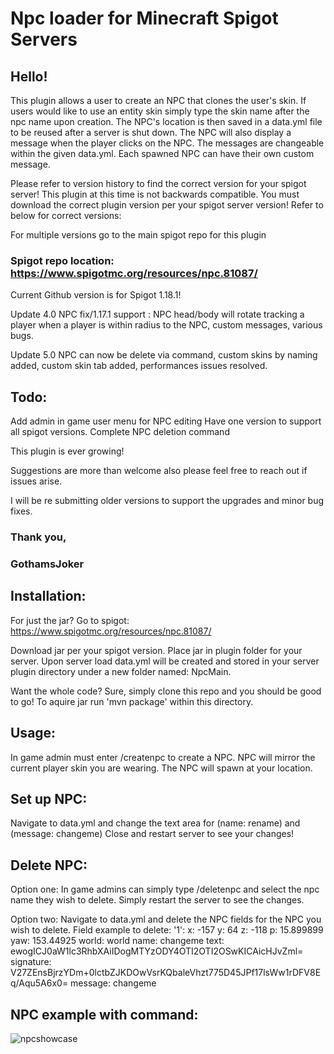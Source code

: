 # Npc loader for Minecraft Spigot Servers

## Hello!

This plugin allows a user to create an NPC that clones the user's skin. If users would like to use an entity skin simply type the skin name after the npc name upon creation. The NPC's location is then saved in a data.yml file to be reused after a server is shut down. The NPC will also display a message when the player clicks on the NPC. The messages are changeable within the given data.yml. Each spawned NPC can have their own custom message.

Please refer to version history to find the correct version for your spigot server! This plugin at this time is not backwards compatible. You must download the correct plugin version per your spigot server version! Refer to below for correct versions:

For multiple versions go to the main spigot repo for this plugin

### Spigot repo location: https://www.spigotmc.org/resources/npc.81087/

Current Github version is for Spigot 1.18.1!

Update 4.0 NPC fix/1.17.1 support : NPC head/body will rotate tracking a player when a player is within radius to the NPC, custom messages, various bugs.

Update 5.0 NPC can now be delete via command, custom skins by naming added, custom skin tab added, performances issues resolved.


## Todo:
Add admin in game user menu for NPC editing
Have one version to support all spigot versions.
Complete NPC deletion command

This plugin is ever growing!

Suggestions are more than welcome also please feel free to reach out if issues arise.

I will be re submitting older versions to support the upgrades and minor bug fixes.

### Thank you,

### GothamsJoker

## Installation:

For just the jar? Go to spigot: https://www.spigotmc.org/resources/npc.81087/

Download jar per your spigot version.
Place jar in plugin folder for your server.
Upon server load data.yml will be created and stored in your server plugin directory under a new folder named: NpcMain.

Want the whole code? Sure, simply clone this repo and you should be good to go! To aquire jar run 'mvn package' within this directory.

## Usage:
In game admin must enter /createnpc to create a NPC. NPC will mirror the current player skin you are wearing. The NPC will spawn at your location.

## Set up NPC:
Navigate to data.yml and change the text area for (name: rename) and (message: changeme)
Close and restart server to see your changes!

## Delete NPC:

Option one:
In game admins can simply type /deletenpc and select the npc name they wish to delete. Simply restart the server to see the changes.

Option two:
Navigate to data.yml and delete the NPC fields for the NPC you wish to delete.
Field example to delete:
'1':
x: -157
y: 64
z: -118
p: 15.899899
yaw: 153.44925
world: world
name: changeme
text: ewogICJ0aW1lc3RhbXAiIDogMTYzODY4OTI2OTI2OSwKICAicHJvZml=
signature: V27ZEnsBjrzYDm+0lctbZJKDOwVsrKQbaleVhzt775D45JPf17lsWw1rDFV8Eq/Aqu5A6x0=
message: changeme

## NPC example with command:
![npcshowcase](https://user-images.githubusercontent.com/66742430/144964825-0edca4cf-b2e7-4cbd-a899-7570363ba75e.png)

